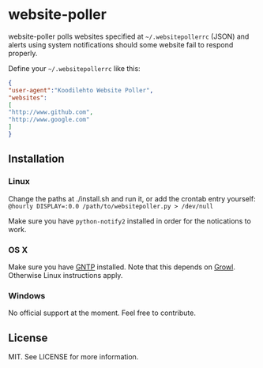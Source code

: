 # website-poller

website-poller polls websites specified at `~/.websitepollerrc` (JSON) and alerts
using system notifications should some website fail to respond properly.

Define your `~/.websitepollerrc` like this:

```json
{
"user-agent":"Koodilehto Website Poller",
"websites":
[
"http://www.github.com",
"http://www.google.com"
]
}
```

## Installation

### Linux

Change the paths at ./install.sh and run it, or add the crontab entry yourself: `@hourly DISPLAY=:0.0 /path/to/websitepoller.py > /dev/null`

Make sure you have `python-notify2` installed in order for the notications to work.

### OS X

Make sure you have [GNTP](https://github.com/kfdm/gntp/) installed. Note that this depends on [Growl](http://growl.info/). Otherwise Linux instructions apply.

### Windows

No official support at the moment. Feel free to contribute.

## License

MIT. See LICENSE for more information.
